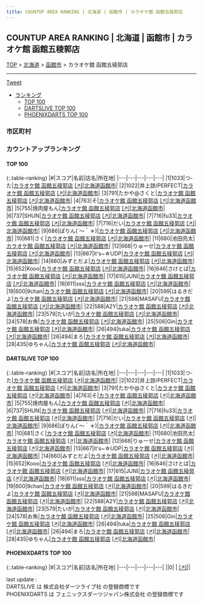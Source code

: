 ```yaml
---
title: COUNTUP AREA RANKING | 北海道 | 函館市 | カラオケ館 函館五稜郭店
---
```

## COUNTUP AREA RANKING | 北海道 | 函館市 | カラオケ館 函館五稜郭店

[TOP](/darts/rank/) > [北海道](/darts/rank/北海道/) > [函館市](/darts/rank/北海道/函館市/) > カラオケ館 函館五稜郭店

___

<a href="https://twitter.com/share?ref_src=twsrc%5Etfw" data-text="COUNTUP AREA RANKING | 北海道函館市カラオケ館 函館五稜郭店" class="twitter-share-button" data-hashtags="DARTSLIVE,PHOENIXDARTS,darts,ダーツ" data-show-count="false">Tweet</a>

* [ランキング](#カウントアップランキング)
    * [TOP 100](#top-100)
    * [DARTSLIVE TOP 100](#dartslive-top-100)
    * [PHOENIXDARTS TOP 100](#phoenixdarts-top-100)

### 市区町村

<ul>

</ul>

### カウントアップランキング

#### TOP 100



{:.table-ranking}
|#|スコア|名前|店名|所在地|
|---|---|---|---|---|
|1|1033|<span class="rank-name-dl">つ-た</span>|<a href="/darts/rank/shops/5dafb084bdd8a6d528032249b44395af.html">カラオケ館 函館五稜郭店</a> <a href="https://search.dartslive.com/jp/shop/5dafb084bdd8a6d528032249b44395af">[↗]</a>|<a href="/darts/rank/北海道/函館市">北海道函館市</a>|
|2|1022|<span class="rank-name-dl">井上諒/PERFECT</span>|<a href="/darts/rank/shops/5dafb084bdd8a6d528032249b44395af.html">カラオケ館 函館五稜郭店</a> <a href="https://search.dartslive.com/jp/shop/5dafb084bdd8a6d528032249b44395af">[↗]</a>|<a href="/darts/rank/北海道/函館市">北海道函館市</a>|
|3|791|<span class="rank-name-dl">たかや@さくと</span>|<a href="/darts/rank/shops/5dafb084bdd8a6d528032249b44395af.html">カラオケ館 函館五稜郭店</a> <a href="https://search.dartslive.com/jp/shop/5dafb084bdd8a6d528032249b44395af">[↗]</a>|<a href="/darts/rank/北海道/函館市">北海道函館市</a>|
|4|763|<span class="rank-name-dl">そ</span>|<a href="/darts/rank/shops/5dafb084bdd8a6d528032249b44395af.html">カラオケ館 函館五稜郭店</a> <a href="https://search.dartslive.com/jp/shop/5dafb084bdd8a6d528032249b44395af">[↗]</a>|<a href="/darts/rank/北海道/函館市">北海道函館市</a>|
|5|755|<span class="rank-name-dl">焼肉屋もん</span>|<a href="/darts/rank/shops/5dafb084bdd8a6d528032249b44395af.html">カラオケ館 函館五稜郭店</a> <a href="https://search.dartslive.com/jp/shop/5dafb084bdd8a6d528032249b44395af">[↗]</a>|<a href="/darts/rank/北海道/函館市">北海道函館市</a>|
|6|737|<span class="rank-name-dl">SHUN</span>|<a href="/darts/rank/shops/5dafb084bdd8a6d528032249b44395af.html">カラオケ館 函館五稜郭店</a> <a href="https://search.dartslive.com/jp/shop/5dafb084bdd8a6d528032249b44395af">[↗]</a>|<a href="/darts/rank/北海道/函館市">北海道函館市</a>|
|7|716|<span class="rank-name-dl">fu33</span>|<a href="/darts/rank/shops/5dafb084bdd8a6d528032249b44395af.html">カラオケ館 函館五稜郭店</a> <a href="https://search.dartslive.com/jp/shop/5dafb084bdd8a6d528032249b44395af">[↗]</a>|<a href="/darts/rank/北海道/函館市">北海道函館市</a>|
|7|716|<span class="rank-name-dl">だい</span>|<a href="/darts/rank/shops/5dafb084bdd8a6d528032249b44395af.html">カラオケ館 函館五稜郭店</a> <a href="https://search.dartslive.com/jp/shop/5dafb084bdd8a6d528032249b44395af">[↗]</a>|<a href="/darts/rank/北海道/函館市">北海道函館市</a>|
|9|686|<span class="rank-name-dl">ぽりん(´〜｀＊)</span>|<a href="/darts/rank/shops/5dafb084bdd8a6d528032249b44395af.html">カラオケ館 函館五稜郭店</a> <a href="https://search.dartslive.com/jp/shop/5dafb084bdd8a6d528032249b44395af">[↗]</a>|<a href="/darts/rank/北海道/函館市">北海道函館市</a>|
|10|681|<span class="rank-name-dl">さく</span>|<a href="/darts/rank/shops/5dafb084bdd8a6d528032249b44395af.html">カラオケ館 函館五稜郭店</a> <a href="https://search.dartslive.com/jp/shop/5dafb084bdd8a6d528032249b44395af">[↗]</a>|<a href="/darts/rank/北海道/函館市">北海道函館市</a>|
|11|680|<span class="rank-name-dl">池田亮太</span>|<a href="/darts/rank/shops/5dafb084bdd8a6d528032249b44395af.html">カラオケ館 函館五稜郭店</a> <a href="https://search.dartslive.com/jp/shop/5dafb084bdd8a6d528032249b44395af">[↗]</a>|<a href="/darts/rank/北海道/函館市">北海道函館市</a>|
|12|668|<span class="rank-name-dl">りゅーせ</span>|<a href="/darts/rank/shops/5dafb084bdd8a6d528032249b44395af.html">カラオケ館 函館五稜郭店</a> <a href="https://search.dartslive.com/jp/shop/5dafb084bdd8a6d528032249b44395af">[↗]</a>|<a href="/darts/rank/北海道/函館市">北海道函館市</a>|
|13|667|<span class="rank-name-dl">it&#x27;s~☆UDP</span>|<a href="/darts/rank/shops/5dafb084bdd8a6d528032249b44395af.html">カラオケ館 函館五稜郭店</a> <a href="https://search.dartslive.com/jp/shop/5dafb084bdd8a6d528032249b44395af">[↗]</a>|<a href="/darts/rank/北海道/函館市">北海道函館市</a>|
|14|660|<span class="rank-name-dl">みずとだよ</span>|<a href="/darts/rank/shops/5dafb084bdd8a6d528032249b44395af.html">カラオケ館 函館五稜郭店</a> <a href="https://search.dartslive.com/jp/shop/5dafb084bdd8a6d528032249b44395af">[↗]</a>|<a href="/darts/rank/北海道/函館市">北海道函館市</a>|
|15|652|<span class="rank-name-dl">Kooo</span>|<a href="/darts/rank/shops/5dafb084bdd8a6d528032249b44395af.html">カラオケ館 函館五稜郭店</a> <a href="https://search.dartslive.com/jp/shop/5dafb084bdd8a6d528032249b44395af">[↗]</a>|<a href="/darts/rank/北海道/函館市">北海道函館市</a>|
|16|646|<span class="rank-name-dl">さけとば</span>|<a href="/darts/rank/shops/5dafb084bdd8a6d528032249b44395af.html">カラオケ館 函館五稜郭店</a> <a href="https://search.dartslive.com/jp/shop/5dafb084bdd8a6d528032249b44395af">[↗]</a>|<a href="/darts/rank/北海道/函館市">北海道函館市</a>|
|17|615|<span class="rank-name-dl">JUNI</span>|<a href="/darts/rank/shops/5dafb084bdd8a6d528032249b44395af.html">カラオケ館 函館五稜郭店</a> <a href="https://search.dartslive.com/jp/shop/5dafb084bdd8a6d528032249b44395af">[↗]</a>|<a href="/darts/rank/北海道/函館市">北海道函館市</a>|
|18|611|<span class="rank-name-dl">sss</span>|<a href="/darts/rank/shops/5dafb084bdd8a6d528032249b44395af.html">カラオケ館 函館五稜郭店</a> <a href="https://search.dartslive.com/jp/shop/5dafb084bdd8a6d528032249b44395af">[↗]</a>|<a href="/darts/rank/北海道/函館市">北海道函館市</a>|
|19|600|<span class="rank-name-dl">9chan</span>|<a href="/darts/rank/shops/5dafb084bdd8a6d528032249b44395af.html">カラオケ館 函館五稜郭店</a> <a href="https://search.dartslive.com/jp/shop/5dafb084bdd8a6d528032249b44395af">[↗]</a>|<a href="/darts/rank/北海道/函館市">北海道函館市</a>|
|20|599|<span class="rank-name-dl">はるきだよ</span>|<a href="/darts/rank/shops/5dafb084bdd8a6d528032249b44395af.html">カラオケ館 函館五稜郭店</a> <a href="https://search.dartslive.com/jp/shop/5dafb084bdd8a6d528032249b44395af">[↗]</a>|<a href="/darts/rank/北海道/函館市">北海道函館市</a>|
|21|598|<span class="rank-name-dl">MASAFU</span>|<a href="/darts/rank/shops/5dafb084bdd8a6d528032249b44395af.html">カラオケ館 函館五稜郭店</a> <a href="https://search.dartslive.com/jp/shop/5dafb084bdd8a6d528032249b44395af">[↗]</a>|<a href="/darts/rank/北海道/函館市">北海道函館市</a>|
|22|588|<span class="rank-name-dl">A2Y</span>|<a href="/darts/rank/shops/5dafb084bdd8a6d528032249b44395af.html">カラオケ館 函館五稜郭店</a> <a href="https://search.dartslive.com/jp/shop/5dafb084bdd8a6d528032249b44395af">[↗]</a>|<a href="/darts/rank/北海道/函館市">北海道函館市</a>|
|23|579|<span class="rank-name-dl">たいが</span>|<a href="/darts/rank/shops/5dafb084bdd8a6d528032249b44395af.html">カラオケ館 函館五稜郭店</a> <a href="https://search.dartslive.com/jp/shop/5dafb084bdd8a6d528032249b44395af">[↗]</a>|<a href="/darts/rank/北海道/函館市">北海道函館市</a>|
|24|578|<span class="rank-name-dl">お魚</span>|<a href="/darts/rank/shops/5dafb084bdd8a6d528032249b44395af.html">カラオケ館 函館五稜郭店</a> <a href="https://search.dartslive.com/jp/shop/5dafb084bdd8a6d528032249b44395af">[↗]</a>|<a href="/darts/rank/北海道/函館市">北海道函館市</a>|
|25|506|<span class="rank-name-dl">Gin</span>|<a href="/darts/rank/shops/5dafb084bdd8a6d528032249b44395af.html">カラオケ館 函館五稜郭店</a> <a href="https://search.dartslive.com/jp/shop/5dafb084bdd8a6d528032249b44395af">[↗]</a>|<a href="/darts/rank/北海道/函館市">北海道函館市</a>|
|26|494|<span class="rank-name-dl">tuka</span>|<a href="/darts/rank/shops/5dafb084bdd8a6d528032249b44395af.html">カラオケ館 函館五稜郭店</a> <a href="https://search.dartslive.com/jp/shop/5dafb084bdd8a6d528032249b44395af">[↗]</a>|<a href="/darts/rank/北海道/函館市">北海道函館市</a>|
|26|494|<span class="rank-name-dl">まろ</span>|<a href="/darts/rank/shops/5dafb084bdd8a6d528032249b44395af.html">カラオケ館 函館五稜郭店</a> <a href="https://search.dartslive.com/jp/shop/5dafb084bdd8a6d528032249b44395af">[↗]</a>|<a href="/darts/rank/北海道/函館市">北海道函館市</a>|
|28|435|<span class="rank-name-dl">ゆちゃん</span>|<a href="/darts/rank/shops/5dafb084bdd8a6d528032249b44395af.html">カラオケ館 函館五稜郭店</a> <a href="https://search.dartslive.com/jp/shop/5dafb084bdd8a6d528032249b44395af">[↗]</a>|<a href="/darts/rank/北海道/函館市">北海道函館市</a>|


#### DARTSLIVE TOP 100



{:.table-ranking}
|#|スコア|名前|店名|所在地|
|---|---|---|---|---|
|1|1033|<span class="rank-name-dl">つ-た</span>|<a href="/darts/rank/shops/5dafb084bdd8a6d528032249b44395af.html">カラオケ館 函館五稜郭店</a> <a href="https://search.dartslive.com/jp/shop/5dafb084bdd8a6d528032249b44395af">[↗]</a>|<a href="/darts/rank/北海道/函館市">北海道函館市</a>|
|2|1022|<span class="rank-name-dl">井上諒/PERFECT</span>|<a href="/darts/rank/shops/5dafb084bdd8a6d528032249b44395af.html">カラオケ館 函館五稜郭店</a> <a href="https://search.dartslive.com/jp/shop/5dafb084bdd8a6d528032249b44395af">[↗]</a>|<a href="/darts/rank/北海道/函館市">北海道函館市</a>|
|3|791|<span class="rank-name-dl">たかや@さくと</span>|<a href="/darts/rank/shops/5dafb084bdd8a6d528032249b44395af.html">カラオケ館 函館五稜郭店</a> <a href="https://search.dartslive.com/jp/shop/5dafb084bdd8a6d528032249b44395af">[↗]</a>|<a href="/darts/rank/北海道/函館市">北海道函館市</a>|
|4|763|<span class="rank-name-dl">そ</span>|<a href="/darts/rank/shops/5dafb084bdd8a6d528032249b44395af.html">カラオケ館 函館五稜郭店</a> <a href="https://search.dartslive.com/jp/shop/5dafb084bdd8a6d528032249b44395af">[↗]</a>|<a href="/darts/rank/北海道/函館市">北海道函館市</a>|
|5|755|<span class="rank-name-dl">焼肉屋もん</span>|<a href="/darts/rank/shops/5dafb084bdd8a6d528032249b44395af.html">カラオケ館 函館五稜郭店</a> <a href="https://search.dartslive.com/jp/shop/5dafb084bdd8a6d528032249b44395af">[↗]</a>|<a href="/darts/rank/北海道/函館市">北海道函館市</a>|
|6|737|<span class="rank-name-dl">SHUN</span>|<a href="/darts/rank/shops/5dafb084bdd8a6d528032249b44395af.html">カラオケ館 函館五稜郭店</a> <a href="https://search.dartslive.com/jp/shop/5dafb084bdd8a6d528032249b44395af">[↗]</a>|<a href="/darts/rank/北海道/函館市">北海道函館市</a>|
|7|716|<span class="rank-name-dl">fu33</span>|<a href="/darts/rank/shops/5dafb084bdd8a6d528032249b44395af.html">カラオケ館 函館五稜郭店</a> <a href="https://search.dartslive.com/jp/shop/5dafb084bdd8a6d528032249b44395af">[↗]</a>|<a href="/darts/rank/北海道/函館市">北海道函館市</a>|
|7|716|<span class="rank-name-dl">だい</span>|<a href="/darts/rank/shops/5dafb084bdd8a6d528032249b44395af.html">カラオケ館 函館五稜郭店</a> <a href="https://search.dartslive.com/jp/shop/5dafb084bdd8a6d528032249b44395af">[↗]</a>|<a href="/darts/rank/北海道/函館市">北海道函館市</a>|
|9|686|<span class="rank-name-dl">ぽりん(´〜｀＊)</span>|<a href="/darts/rank/shops/5dafb084bdd8a6d528032249b44395af.html">カラオケ館 函館五稜郭店</a> <a href="https://search.dartslive.com/jp/shop/5dafb084bdd8a6d528032249b44395af">[↗]</a>|<a href="/darts/rank/北海道/函館市">北海道函館市</a>|
|10|681|<span class="rank-name-dl">さく</span>|<a href="/darts/rank/shops/5dafb084bdd8a6d528032249b44395af.html">カラオケ館 函館五稜郭店</a> <a href="https://search.dartslive.com/jp/shop/5dafb084bdd8a6d528032249b44395af">[↗]</a>|<a href="/darts/rank/北海道/函館市">北海道函館市</a>|
|11|680|<span class="rank-name-dl">池田亮太</span>|<a href="/darts/rank/shops/5dafb084bdd8a6d528032249b44395af.html">カラオケ館 函館五稜郭店</a> <a href="https://search.dartslive.com/jp/shop/5dafb084bdd8a6d528032249b44395af">[↗]</a>|<a href="/darts/rank/北海道/函館市">北海道函館市</a>|
|12|668|<span class="rank-name-dl">りゅーせ</span>|<a href="/darts/rank/shops/5dafb084bdd8a6d528032249b44395af.html">カラオケ館 函館五稜郭店</a> <a href="https://search.dartslive.com/jp/shop/5dafb084bdd8a6d528032249b44395af">[↗]</a>|<a href="/darts/rank/北海道/函館市">北海道函館市</a>|
|13|667|<span class="rank-name-dl">it&#x27;s~☆UDP</span>|<a href="/darts/rank/shops/5dafb084bdd8a6d528032249b44395af.html">カラオケ館 函館五稜郭店</a> <a href="https://search.dartslive.com/jp/shop/5dafb084bdd8a6d528032249b44395af">[↗]</a>|<a href="/darts/rank/北海道/函館市">北海道函館市</a>|
|14|660|<span class="rank-name-dl">みずとだよ</span>|<a href="/darts/rank/shops/5dafb084bdd8a6d528032249b44395af.html">カラオケ館 函館五稜郭店</a> <a href="https://search.dartslive.com/jp/shop/5dafb084bdd8a6d528032249b44395af">[↗]</a>|<a href="/darts/rank/北海道/函館市">北海道函館市</a>|
|15|652|<span class="rank-name-dl">Kooo</span>|<a href="/darts/rank/shops/5dafb084bdd8a6d528032249b44395af.html">カラオケ館 函館五稜郭店</a> <a href="https://search.dartslive.com/jp/shop/5dafb084bdd8a6d528032249b44395af">[↗]</a>|<a href="/darts/rank/北海道/函館市">北海道函館市</a>|
|16|646|<span class="rank-name-dl">さけとば</span>|<a href="/darts/rank/shops/5dafb084bdd8a6d528032249b44395af.html">カラオケ館 函館五稜郭店</a> <a href="https://search.dartslive.com/jp/shop/5dafb084bdd8a6d528032249b44395af">[↗]</a>|<a href="/darts/rank/北海道/函館市">北海道函館市</a>|
|17|615|<span class="rank-name-dl">JUNI</span>|<a href="/darts/rank/shops/5dafb084bdd8a6d528032249b44395af.html">カラオケ館 函館五稜郭店</a> <a href="https://search.dartslive.com/jp/shop/5dafb084bdd8a6d528032249b44395af">[↗]</a>|<a href="/darts/rank/北海道/函館市">北海道函館市</a>|
|18|611|<span class="rank-name-dl">sss</span>|<a href="/darts/rank/shops/5dafb084bdd8a6d528032249b44395af.html">カラオケ館 函館五稜郭店</a> <a href="https://search.dartslive.com/jp/shop/5dafb084bdd8a6d528032249b44395af">[↗]</a>|<a href="/darts/rank/北海道/函館市">北海道函館市</a>|
|19|600|<span class="rank-name-dl">9chan</span>|<a href="/darts/rank/shops/5dafb084bdd8a6d528032249b44395af.html">カラオケ館 函館五稜郭店</a> <a href="https://search.dartslive.com/jp/shop/5dafb084bdd8a6d528032249b44395af">[↗]</a>|<a href="/darts/rank/北海道/函館市">北海道函館市</a>|
|20|599|<span class="rank-name-dl">はるきだよ</span>|<a href="/darts/rank/shops/5dafb084bdd8a6d528032249b44395af.html">カラオケ館 函館五稜郭店</a> <a href="https://search.dartslive.com/jp/shop/5dafb084bdd8a6d528032249b44395af">[↗]</a>|<a href="/darts/rank/北海道/函館市">北海道函館市</a>|
|21|598|<span class="rank-name-dl">MASAFU</span>|<a href="/darts/rank/shops/5dafb084bdd8a6d528032249b44395af.html">カラオケ館 函館五稜郭店</a> <a href="https://search.dartslive.com/jp/shop/5dafb084bdd8a6d528032249b44395af">[↗]</a>|<a href="/darts/rank/北海道/函館市">北海道函館市</a>|
|22|588|<span class="rank-name-dl">A2Y</span>|<a href="/darts/rank/shops/5dafb084bdd8a6d528032249b44395af.html">カラオケ館 函館五稜郭店</a> <a href="https://search.dartslive.com/jp/shop/5dafb084bdd8a6d528032249b44395af">[↗]</a>|<a href="/darts/rank/北海道/函館市">北海道函館市</a>|
|23|579|<span class="rank-name-dl">たいが</span>|<a href="/darts/rank/shops/5dafb084bdd8a6d528032249b44395af.html">カラオケ館 函館五稜郭店</a> <a href="https://search.dartslive.com/jp/shop/5dafb084bdd8a6d528032249b44395af">[↗]</a>|<a href="/darts/rank/北海道/函館市">北海道函館市</a>|
|24|578|<span class="rank-name-dl">お魚</span>|<a href="/darts/rank/shops/5dafb084bdd8a6d528032249b44395af.html">カラオケ館 函館五稜郭店</a> <a href="https://search.dartslive.com/jp/shop/5dafb084bdd8a6d528032249b44395af">[↗]</a>|<a href="/darts/rank/北海道/函館市">北海道函館市</a>|
|25|506|<span class="rank-name-dl">Gin</span>|<a href="/darts/rank/shops/5dafb084bdd8a6d528032249b44395af.html">カラオケ館 函館五稜郭店</a> <a href="https://search.dartslive.com/jp/shop/5dafb084bdd8a6d528032249b44395af">[↗]</a>|<a href="/darts/rank/北海道/函館市">北海道函館市</a>|
|26|494|<span class="rank-name-dl">tuka</span>|<a href="/darts/rank/shops/5dafb084bdd8a6d528032249b44395af.html">カラオケ館 函館五稜郭店</a> <a href="https://search.dartslive.com/jp/shop/5dafb084bdd8a6d528032249b44395af">[↗]</a>|<a href="/darts/rank/北海道/函館市">北海道函館市</a>|
|26|494|<span class="rank-name-dl">まろ</span>|<a href="/darts/rank/shops/5dafb084bdd8a6d528032249b44395af.html">カラオケ館 函館五稜郭店</a> <a href="https://search.dartslive.com/jp/shop/5dafb084bdd8a6d528032249b44395af">[↗]</a>|<a href="/darts/rank/北海道/函館市">北海道函館市</a>|
|28|435|<span class="rank-name-dl">ゆちゃん</span>|<a href="/darts/rank/shops/5dafb084bdd8a6d528032249b44395af.html">カラオケ館 函館五稜郭店</a> <a href="https://search.dartslive.com/jp/shop/5dafb084bdd8a6d528032249b44395af">[↗]</a>|<a href="/darts/rank/北海道/函館市">北海道函館市</a>|


#### PHOENIXDARTS TOP 100



{:.table-ranking}
|#|スコア|名前|店名|所在地|
|---|---|---|---|---|
||0|<span class="rank-name-dl"> </span>|<a href="/darts/rank/shops/.html"></a> <a href="">[↗]</a>|<a href="/darts/rank//"></a>|


<div class="footer border-top border-gray-light mt-5 pt-3 text-right text-gray">
    last update : <span style="font-weight: italic" id="foot_last_modified"></span><br />
    DARTSLIVE は 株式会社ダーツライブ社 の登録商標です<br />
    PHOENIXDARTS は フェニックスダーツジャパン株式会社 の登録商標です<br />
</div>

<script src="https://cdnjs.cloudflare.com/ajax/libs/jquery.tablesorter/2.31.3/js/jquery.tablesorter.min.js" integrity="sha512-qzgd5cYSZcosqpzpn7zF2ZId8f/8CHmFKZ8j7mU4OUXTNRd5g+ZHBPsgKEwoqxCtdQvExE5LprwwPAgoicguNg==" crossorigin="anonymous" referrerpolicy="no-referrer"></script>
<link rel="stylesheet" href="https://cdnjs.cloudflare.com/ajax/libs/jquery.tablesorter/2.31.3/css/theme.default.min.css" integrity="sha512-wghhOJkjQX0Lh3NSWvNKeZ0ZpNn+SPVXX1Qyc9OCaogADktxrBiBdKGDoqVUOyhStvMBmJQ8ZdMHiR3wuEq8+w==" crossorigin="anonymous" referrerpolicy="no-referrer" />
<script>
$(function() {
    $(".table-ranking").tablesorter({sortList:[[0, 0]]});
    $("#foot_last_modified").text(formatDate(new Date(document.lastModified), 'yyyy-MM-dd HH:mm:ss'));
});
</script>

<script async src="https://platform.twitter.com/widgets.js" charset="utf-8"></script>